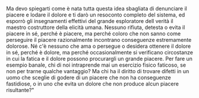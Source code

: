 Ma devo spiegarti come è nata tutta questa idea
sbagliata
di denunciare il piacere e lodare il dolore e ti darò un resoconto completo del sistema, ed esporrò gli insegnamenti effettivi del grande
esploratore 
dell
 verità
 il maestro costruttore della 
 elicità umana. Nessuno rifiuta, detesta o evita il piacere in sé, perché è piacere, ma perché coloro che non sanno come perseguire il piacere
 razionalmente incontrano conseguenze estremamente dolorose. Né
c'è nessuno che ama o persegue o desidera ottenere il dolore in sé, perché è dolore, ma perché occasionalmente si verificano circostanze in cui la
fatica e
il dolore possono procurargli un grande piacere. Per fare un esempio banale, chi di noi intraprende mai un esercizio fisico faticoso, se non per
trarne qualche vantaggio? Ma chi ha il diritto di trovare difetti in un uomo che sceglie di godere di un piacere che non ha conseguenze
fastidiose, o in uno che evita un dolore che non produce alcun piacere risultante?"
    